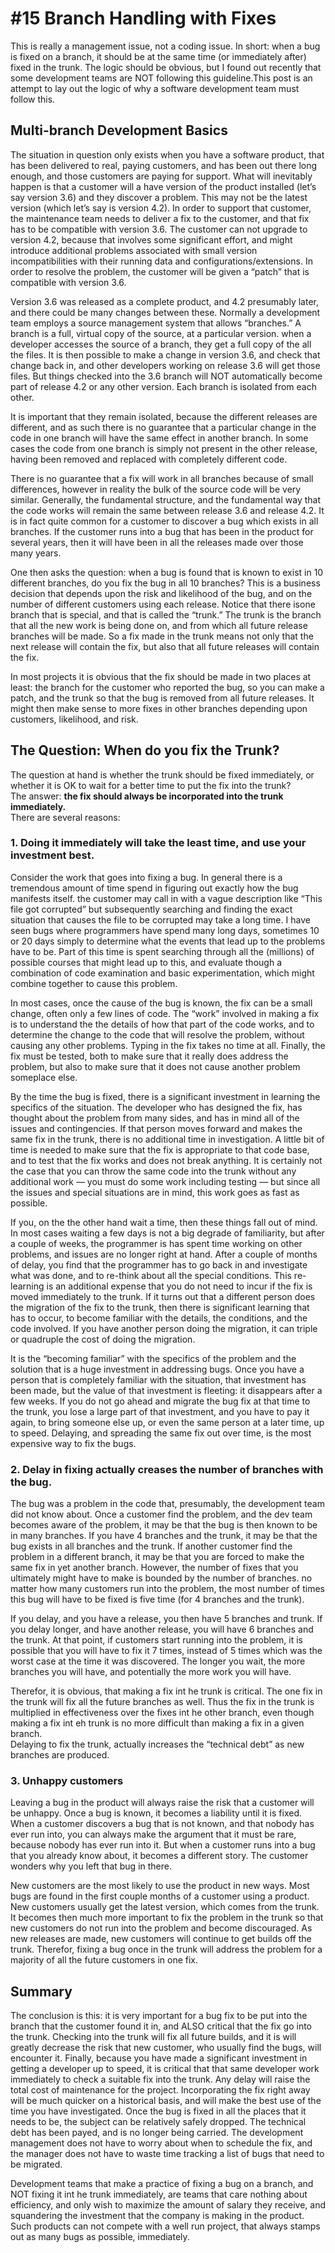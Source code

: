 #  #15 Branch Handling with Fixes

This is really a management issue, not a coding issue. In short: when a bug is fixed on a branch, it should be at the same time (or immediately after) fixed in the trunk. The logic should be obvious, but I found out recently that some development teams are NOT following this guideline.This post is an attempt to lay out the logic of why a software development team must follow this.

## Multi-branch Development Basics

The situation in question only exists when you have a software product, that has been delivered to real, paying customers, and has been out there long enough, and those customers are paying for support. What will inevitably happen is that a customer will a have version of the product installed (let’s say version 3.6) and they discover a problem. This may not be the latest version (which let’s say is version 4.2). In order to support that customer, the maintenance team needs to deliver a fix to the customer, and that fix has to be compatible with version 3.6. The customer can not upgrade to version 4.2, because that involves some significant effort, and might introduce additional problems associated with small version incompatibilities with their running data and configurations/extensions. In order to resolve the problem, the customer will be given a “patch” that is compatible with version 3.6.  

Version 3.6 was released as a complete product, and 4.2 presumably later, and there could be many changes between these. Normally a development team employs a source management system that allows “branches.” A branch is a full, virtual copy of the source, at a particular version. when a developer accesses the source of a branch, they get a full copy of the all the files. It is then possible to make a change in version 3.6, and check that change back in, and other developers working on release 3.6 will get those files. But things checked into the 3.6 branch will NOT automatically become part of release 4.2 or any other version. Each branch is isolated from each other.  

It is important that they remain isolated, because the different releases are different, and as such there is no guarantee that a particular change in the code in one branch will have the same effect in another branch. In some cases the code from one branch is simply not present in the other release, having been removed and replaced with completely different code.  

There is no guarantee that a fix will work in all branches because of small differences, however in reality the bulk of the source code will be very similar. Generally, the fundamental structure, and the fundamental way that the code works will remain the same between release 3.6 and release 4.2. It is in fact quite common for a customer to discover a bug which exists in all branches. If the customer runs into a bug that has been in the product for several years, then it will have been in all the releases made over those many years.  

One then asks the question: when a bug is found that is known to exist in 10 different branches, do you fix the bug in all 10 branches? This is a business decision that depends upon the risk and likelihood of the bug, and on the number of different customers using each release. Notice that there isone branch that is special, and that is called the “trunk.” The trunk is the branch that all the new work is being done on, and from which all future release branches will be made. So a fix made in the trunk means not only that the next release will contain the fix, but also that all future releases will contain the fix. 

In most projects it is obvious that the fix should be made in two places at least: the branch for the customer who reported the bug, so you can make a patch, and the trunk so that the bug is removed from all future releases. It might then make sense to more fixes in other branches depending upon customers, likelihood, and risk.

## The Question: When do you fix the Trunk?

The question at hand is whether the trunk should be fixed immediately, or whether it is OK to wait for a better time to put the fix into the trunk?  
The answer: **the fix should always be incorporated into the trunk immediately.**  
There are several reasons:

### 1\. Doing it immediately will take the least time, and use your investment best.

Consider the work that goes into fixing a bug. In general there is a tremendous amount of time spend in figuring out exactly how the bug manifests itself. the customer may call in with a vague description like “This file got corrupted” but subsequently searching and finding the exact situation that causes the file to be corrupted may take a long time. I have seen bugs where programmers have spend many long days, sometimes 10 or 20 days simply to determine what the events that lead up to the problems have to be. Part of this time is spent searching through all the (millions) of possible courses that might lead up to this, and evaluate though a combination of code examination and basic experimentation, which might combine together to cause this problem.  

In most cases, once the cause of the bug is known, the fix can be a small change, often only a few lines of code. The “work” involved in making a fix is to understand the the details of how that part of the code works, and to determine the change to the code that will resolve the problem, without causing any other problems. Typing in the fix takes no time at all. Finally, the fix must be tested, both to make sure that it really does address the problem, but also to make sure that it does not cause another problem someplace else.  

By the time the bug is fixed, there is a significant investment in learning the specifics of the situation. The developer who has designed the fix, has thought about the problem from many sides, and has in mind all of the issues and contingencies. If that person moves forward and makes the same fix in the trunk, there is no additional time in investigation. A little bit of time is needed to make sure that the fix is appropriate to that code base, and to test that the fix works and does not break anything. It is certainly not the case that you can throw the same code into the trunk without any additional work — you must do some work including testing — but since all the issues and special situations are in mind, this work goes as fast as possible.  

If you, on the the other hand wait a time, then these things fall out of mind. In most cases waiting a few days is not a big degrade of familiarity, but after a couple of weeks, the programmer is has spent time working on other problems, and issues are no longer right at hand. After a couple of months of delay, you find that the programmer has to go back in and investigate what was done, and to re-think about all the special conditions. This re-learning is an additional expense that you do not need to incur if the fix is moved immediately to the trunk. If it turns out that a different person does the migration of the fix to the trunk, then there is significant learning that has to occur, to become familiar with the details, the conditions, and the code involved. If you have another person doing the migration, it can triple or quadruple the cost of doing the migration.  

It is the “becoming familiar” with the specifics of the problem and the solution that is a huge investment in addressing bugs. Once you have a person that is completely familiar with the situation, that investment has been made, but the value of that investment is fleeting: it disappears after a few weeks. If you do not go ahead and migrate the bug fix at that time to the trunk, you lose a large part of that investment, and you have to pay it again, to bring someone else up, or even the same person at a later time, up to speed. Delaying, and spreading the same fix out over time, is the most expensive way to fix the bugs.

### 2\. Delay in fixing actually creases the number of branches with the bug.

The bug was a problem in the code that, presumably, the development team did not know about. Once a customer find the problem, and the dev team becomes aware of the problem, it may be that the bug is then known to be in many branches. If you have 4 branches and the trunk, it may be that the bug exists in all branches and the trunk. If another customer find the problem in a different branch, it may be that you are forced to make the same fix in yet another branch. However, the number of fixes that you ultimately might have to make is bounded by the number of branches. no matter how many customers run into the problem, the most number of times this bug will have to be fixed is five time (for 4 branches and the trunk). 

If you delay, and you have a release, you then have 5 branches and trunk. If you delay longer, and have another release, you will have 6 branches and the trunk. At that point, if customers start running into the problem, it is possible that you will have to fix it 7 times, instead of 5 times which was the worst case at the time it was discovered. The longer you wait, the more branches you will have, and potentially the more work you will have.  

Therefor, it is obvious, that making a fix int he trunk is critical. The one fix in the trunk will fix all the future branches as well. Thus the fix in the trunk is multiplied in effectiveness over the fixes int he other branch, even though making a fix int eh trunk is no more difficult than making a fix in a given branch.  
Delaying to fix the trunk, actually increases the “technical debt” as new branches are produced.

### 3\. Unhappy customers

Leaving a bug in the product will always raise the risk that a customer will be unhappy. Once a bug is known, it becomes a liability until it is fixed. When a customer discovers a bug that is not known, and that nobody has ever run into, you can always make the argument that it must be rare, because nobody has ever run into it. But when a customer runs into a bug that you already know about, it becomes a different story. The customer wonders why you left that bug in there.  

New customers are the most likely to use the product in new ways. Most bugs are found in the first couple months of a customer using a product. New customers usually get the latest version, which comes from the trunk. It becomes then much more important to fix the problem in the trunk so that new customers do not run into the problem and become discouraged. As new releases are made, new customers will continue to get builds off the trunk. Therefor, fixing a bug once in the trunk will address the problem for a majority of all the future customers in one fix.

## Summary

The conclusion is this: it is very important for a bug fix to be put into the branch that the customer found it in, and ALSO critical that the fix go into the trunk. Checking into the trunk will fix all future builds, and it is will greatly decrease the risk that new customer, who usually find the bugs, will encounter it. Finally, because you have made a significant investment in getting a developer up to speed, it is critical that that same developer work immediately to check a suitable fix into the trunk. Any delay will raise the total cost of maintenance for the project. Incorporating the fix right away will be much quicker on a historical basis, and will make the best use of the time you have investigated. Once the bug is fixed in all the places that it needs to be, the subject can be relatively safely dropped. The technical debt has been payed, and is no longer being carried. The development management does not have to worry about when to schedule the fix, and the manager does not have to waste time tracking a list of bugs that need to be migrated.
  
Development teams that make a practice of fixing a bug on a branch, and NOT fixing it int he trunk immediately, are teams that care nothing about efficiency, and only wish to maximize the amount of salary they receive, and squandering the investment that the company is making in the product. Such products can not compete with a well run project, that always stamps out as many bugs as possible, immediately.